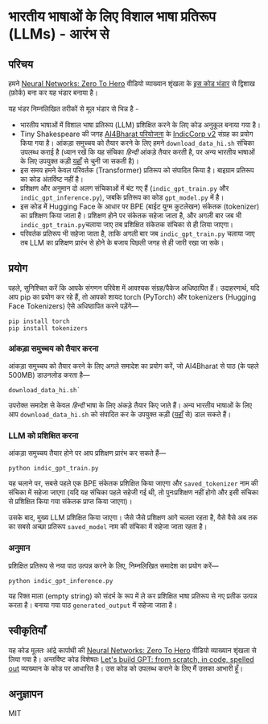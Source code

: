 # भारतीय भाषाओं के लिए विशाल भाषा प्रतिरूप (LLMs) - आरंभ से

## परिचय

हमने [Neural Networks: Zero To Hero](https://karpathy.ai/zero-to-hero.html) वीडियो व्याख्यान शृंखला के [इस कोड भंडार](https://github.com/karpathy/ng-video-lecture) से द्विशाख (फ़ोर्क) बना कर यह भंडार बनाया है। 

यह भंडर निम्नलिखित तरीकों से मूल भंडार से भिन्न है -
- भारतीय भाषाओं में विशाल भाषा प्रतिरूप (LLM) प्रशिक्षित करने के लिए कोड अनुकूल बनाया गया है।
- Tiny Shakespeare की जगह [AI4Bharat परियोजना़](https://ai4bharat.iitm.ac.in/) के [IndicCorp v2](https://github.com/AI4Bharat/IndicBERT/tree/main#indiccorp-v2) संग्रह का प्रयोग किया गया है। आंकड़ा समुच्चय को तैयार करने के लिए हमने `download_data_hi.sh` संचिका उपलब्ध कराई है (ध्यान रखें कि यह संचिका _हिन्दी_ आंकड़े तैयार करती है, पर अन्य भारतीय भाषाओं के लिए उपयुक्त कड़ी [यहाँ](https://github.com/AI4Bharat/IndicBERT/tree/main#indiccorp-v2) से चुनी जा सकती है)।
- इस समय हमने केवल परिवर्तक (Transformer) प्रतिरूप को संपादित किया है। बाइग्राम प्रतिरूप का कोड अंतर्विष्ट नहीं है।
- प्रशिक्षण और अनुमान दो अलग संचिकाओं में बंट गए हैं (`indic_gpt_train.py` और `indic_gpt_inference.py`), जबकि प्रतिरूप का कोड `gpt_model.py` में है।
- इस कोड में Hugging Face के आधार पर BPE (बाईट युग्म कुटलेखन) संकेतक (tokenizer) का प्रशिक्षण किया जाता है। प्रशिक्षण होने पर संकेतक सहेजा जाता है, और अगली बार जब भी `indic_gpt_train.py`चलाया जाए तब प्रशिक्षित संकेतक संचिका से ही लिया जाएगा।
- परिवर्तक प्रतिरूप भी सहेजा जाता है, ताकि अगली बार जब `indic_gpt_train.py` चलाया जाए तब LLM का प्रशिक्षण प्रारंभ से होने के बजाय पिछली जगह से ही जारी रखा जा सके।


## प्रयोग
पहले, सुनिश्चित करें कि आपकेे संगणन परिवेश में आवश्यक संग्रह/पैकेज अधिष्ठापित हैं। उदाहरणार्थ, यदि आप pip का प्रयोग कर रहे हैं, तो आपको शायद torch (PyTorch) और tokenizers (Hugging Face Tokenizers) ऐसे अधिष्ठापित करने पड़ेंगे—
```
pip install torch
pip install tokenizers
```

### आंकड़ा समुच्चय को तैयार करना
आंकड़ा समुच्चय को तैयार करने के लिए अगले समादेश का प्रयोग करें, जो AI4Bharat से पाठ (के पहले 500MB) डाउनलोड करता है—
```
download_data_hi.sh`
```
उपरोक्त समादेश से केवल _हिन्दी_ भाषा के लिए अंकड़े तैयार किए जाते हैं। अन्य भारतीय भाषाओं के लिए आप `download_data_hi.sh` को संपादित कर के उपयुक्त कड़ी ([यहाँ](https://github.com/AI4Bharat/IndicBERT/tree/main#indiccorp-v2) से) डाल सकते हैं।

### LLM को प्रशिक्षित करना
आंकड़ा समुच्चय तैयार होने पर आप प्रशिक्षण प्रारंभ कर सकते हैं—
```
python indic_gpt_train.py
```
यह चलाने पर, सबसे पहले एक BPE संकेतक प्रशिक्षित किया जाएगा और `saved_tokenizer` नाम की संचिका में सहेजा जाएगा (यदि यह संचिका पहले सहेजी गई थी, तो पुनःप्रशिक्षण नहीं होगो और इसी संचिका से प्रशिक्षित किया गया संकेतक प्राप्त किया जाएगा)।

उसके बाद, मुख्य LLM प्रशिक्षित किया जाएगा। जैसे जैसे प्रशिक्षण आगे चलता रहता है,  वैसे वैसे अब तक का सबसे अच्छा प्रतिरूप `saved_model` नाम की संचिका में सहेजा जाता रहता है।

### अनुमान
प्रशिक्षित प्रतिरूप से नया पाठ उत्पन्न करने के लिए, निम्नलिखित समादेश का प्रयोग करें—
```
python indic_gpt_inference.py
```
यह रिक्त माला (empty string) को संदर्भ के रूप में ले कर प्रशिक्षित भाषा प्रतिरूप से नए प्रतीक उत्पन्न करता है। बनाया गया पाठ `generated_output` में सहेजा जाता है।

## स्वीकृतियाँ
यह कोड मूलतः आंद्रे कार्पाथी की [Neural Networks: Zero To Hero](https://karpathy.ai/zero-to-hero.html) वीडियो व्याख्यान शृंखला से लिया गया है। अन्तर्विष्ट कोड विशेषतः [Let's build GPT: from scratch, in code, spelled out](https://www.youtube.com/watch?v=kCc8FmEb1nY) व्याख्यान के कोड पर आधारित है। उस कोड को उपलब्ध कराने के लिए मैं उसका आभारी हूँ।

## अनुज्ञापन

MIT
